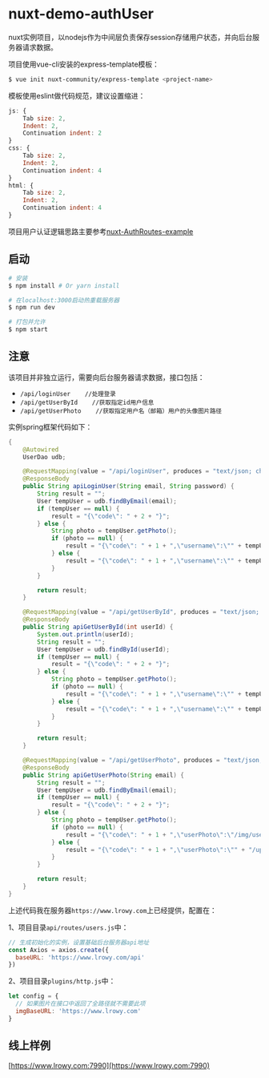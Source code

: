 # nuxt-demo-authUser

nuxt实例项目，以nodejs作为中间层负责保存session存储用户状态，并向后台服务器请求数据。

项目使用vue-cli安装的express-template模板：

``` bash
$ vue init nuxt-community/express-template <project-name>
```

模板使用eslint做代码规范，建议设置缩进：

``` javascript
js: {
    Tab size: 2,
    Indent: 2,
    Continuation indent: 2 
}
css: {
    Tab size: 2,
    Indent: 2,
    Continuation indent: 4 
}
html: {
    Tab size: 2,
    Indent: 2,
    Continuation indent: 4 
}
```

项目用户认证逻辑思路主要参考[nuxt-AuthRoutes-example](https://nuxtjs.org/examples/auth-routes)

## 启动

``` bash
# 安装
$ npm install # Or yarn install

# 在localhost:3000启动热重载服务器
$ npm run dev

# 打包并允许
$ npm start
```

## 注意

该项目并非独立运行，需要向后台服务器请求数据，接口包括：

 - `/api/loginUser    //处理登录`
 - `/api/getUserById    //获取指定id用户信息`
 - `/api/getUserPhoto    //获取指定用户名（邮箱）用户的头像图片路径`

实例spring框架代码如下：

``` java
{
    @Autowired
    UserDao udb;

    @RequestMapping(value = "/api/loginUser", produces = "text/json; charset=utf-8")
    @ResponseBody
    public String apiLoginUser(String email, String password) {
        String result = "";
        User tempUser = udb.findByEmail(email);
        if (tempUser == null) {
            result = "{\"code\": " + 2 + "}";
        } else {
            String photo = tempUser.getPhoto();
            if (photo == null) {
                result = "{\"code\": " + 1 + ",\"username\":\"" + tempUser.getName() + "\",\"userId\":" + tempUser.getUser_id() + ",\"userPhoto\":\"/img/user/default.png\"}";
            } else {
                result = "{\"code\": " + 1 + ",\"username\":\"" + tempUser.getName() + "\",\"userId\":" + tempUser.getUser_id() + ",\"userPhoto\":\"" + "/upload/img/user/" + tempUser.getPhoto() + "\"}";
            }
        }

        return result;
    }

    @RequestMapping(value = "/api/getUserById", produces = "text/json; charset=utf-8")
    @ResponseBody
    public String apiGetUserById(int userId) {
        System.out.println(userId);
        String result = "";
        User tempUser = udb.findById(userId);
        if (tempUser == null) {
            result = "{\"code\": " + 2 + "}";
        } else {
            String photo = tempUser.getPhoto();
            if (photo == null) {
                result = "{\"code\": " + 1 + ",\"username\":\"" + tempUser.getName() + "\",\"userId\":" + tempUser.getUser_id() + ",\"userPhoto\":\"/img/user/default.png\"}";
            } else {
                result = "{\"code\": " + 1 + ",\"username\":\"" + tempUser.getName() + "\",\"userId\":" + tempUser.getUser_id() + ",\"userPhoto\":\"" + "/upload/img/user/" + tempUser.getPhoto() + "\"}";
            }
        }

        return result;
    }

    @RequestMapping(value = "/api/getUserPhoto", produces = "text/json; charset=utf-8")
    @ResponseBody
    public String apiGetUserPhoto(String email) {
        String result = "";
        User tempUser = udb.findByEmail(email);
        if (tempUser == null) {
            result = "{\"code\": " + 2 + "}";
        } else {
            String photo = tempUser.getPhoto();
            if (photo == null) {
                result = "{\"code\": " + 1 + ",\"userPhoto\":\"/img/user/default.png\"}";
            } else {
                result = "{\"code\": " + 1 + ",\"userPhoto\":\"" + "/upload/img/user/" + tempUser.getPhoto() + "\"}";
            }
        }

        return result;
    }
}
```

上述代码我在服务器`https://www.lrowy.com`上已经提供，配置在：

1、项目目录`api/routes/users.js`中：

``` javascript
// 生成初始化的实例，设置基础后台服务器api地址
const Axios = axios.create({
  baseURL: 'https://www.lrowy.com/api'
})
```

2、项目目录`plugins/http.js`中：

``` javascript
let config = {
  // 如果图片在接口中返回了全路径就不需要此项
  imgBaseURL: 'https://www.lrowy.com'
}
```

## 线上样例

[https://www.lrowy.com:7990](https://www.lrowy.com:7990)
